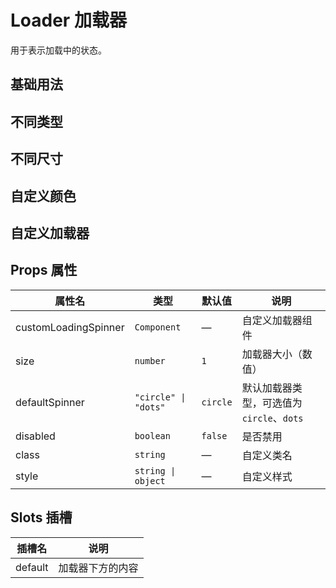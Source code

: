 # Loader 加载器

用于表示加载中的状态。

## 基础用法
<demo vue="./Basics.vue"/>

## 不同类型
<demo vue="./Types.vue"/>

## 不同尺寸
<demo vue="./Sizes.vue"/>

## 自定义颜色
<demo vue="./Colors.vue"/>

## 自定义加载器
<demo vue="./Custom.vue"/>

## Props 属性
| 属性名       | 类型                 | 默认值       | 说明                    |
| --------- | ------------------ | --------- | --------------------- |
| customLoadingSpinner | `Component` | —         | 自定义加载器组件              |
| size      | `number`           | `1`       | 加载器大小（数值）           |
| defaultSpinner | `"circle" \| "dots"` | `circle`  | 默认加载器类型，可选值为 `circle`、`dots` |
| disabled  | `boolean`          | `false`   | 是否禁用                 |
| class     | `string`           | —         | 自定义类名                |
| style     | `string \| object` | —         | 自定义样式                |

## Slots 插槽
| 插槽名      | 说明           |
| --------- | ------------ |
| default   | 加载器下方的内容     |
